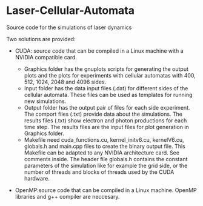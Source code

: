 # Laser-Cellular-Automata
Source code for the simulations of laser dynamics

Two solutions are provided:

* CUDA: source code that can be compiled in a Linux machine with a NVIDIA compatible card.
  - Graphics folder has the gnuplots scripts for generating the output plots and the plots for experiments with cellular automatas with 400, 512, 1024, 2048 and 4096 sides.
  - Input folder has the data input files (.dat) for different sides of the cellular automata. These files can be used as templates for running new simulations.
  - Output folder has the output pair of files for each side experiment. The comport files (.txt) provide data about the simulations. The results files (.txt) show electron and photon productions for each time step. The results files are the input files for plot generation in Graphics folder.
  - Makefile need cuda_functions.cu, kernel_initv6.cu, kernelV6.cu, globals.h and main.cpp files to create the binary output file. This Makefile can be adapted to any NVIDIA architecture card. See comments inside. The header file globals.h contains the constant parameters of the simulation like for example the grid side, or the number of threads and blocks of threads used by the CUDA hardware. 

* OpenMP:source code that can be compiled in a Linux machine. OpenMP libraries and g++ compiler are neccesary.
